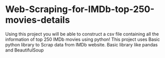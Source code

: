 # Web-Scraping-for-IMDb-top-250-movies-details
Using this project you will be able to construct a csv file containing all the information of top 250 IMDb movies using python!
This project uses Basic python library to Scrap data from IMDb website.
Basic library like pandas and BeautifulSoup
